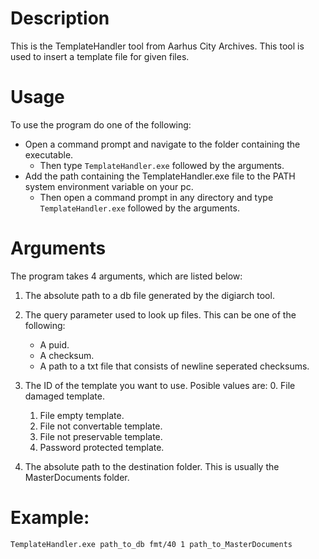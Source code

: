 # Description
This is the TemplateHandler tool from Aarhus City Archives.
This tool is used to insert a template file for given files.

# Usage
To use the program do one of the following:
* Open a command prompt and navigate to the folder containing the executable.
  * Then type `TemplateHandler.exe` followed by the arguments. 
* Add the path containing the TemplateHandler.exe file to the PATH system environment variable on your pc.
  * Then open a command prompt in any directory and type `TemplateHandler.exe` followed by the arguments. 

# Arguments
The program takes 4 arguments, which are listed below:
1. The absolute path to a db file generated by the digiarch tool.
2. The query parameter used to look up files. This can be one of the following:
    * A puid.
    * A checksum.
    * A path to a txt file that consists of newline seperated checksums.

3. The ID of the template you want to use. Posible values are:
    0. File damaged template.
    1. File empty template.
    2. File not convertable template.
    3. File not preservable template.
    4. Password protected template.

4. The absolute path to the destination folder. This is usually the MasterDocuments folder.

# Example:
```
TemplateHandler.exe path_to_db fmt/40 1 path_to_MasterDocuments
```
